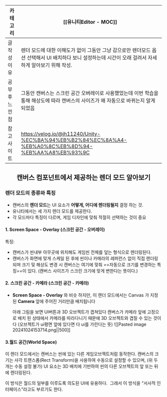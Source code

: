 
| 카테고리     | [[유니티Editor - MOC]]                                                                               |
| -------- | ------------------------------------------------------------------------------------------------- |
| 글 작성 이유  | 렌더 모드에 대한 이해도가 없이 그동안 그냥 감으로만 렌더모드 옵션 선택해서 UI 배치하다 보니 설정하는데 시간이 오래 걸려서 자세하게 알아보기 위해 작성.           |
| 공부 후 느낀점 | 그동안 캔버스는 스크린 공간 오버레이로 사용했었는데 이번 학습을 통해 해상도에 따라 캔버스의 사이즈가 왜 자동으로 바뀌는지 알게 되었음                       |
| 참고사이트    | https://velog.io/@jh11240/Unity-%EC%BA%94%EB%B2%84%EC%8A%A4-%EB%A0%8C%EB%8D%94-%EB%AA%A8%EB%93%9C |
## <center>캔버스 컴포넌트에서 제공하는 렌더 모드 알아보기</center>
### 렌더 모드의 종류와 특징
* 캔버스의 **렌더 모드**는 UI 요소가 **어떻게, 어디에 렌더링될지** 결정 하는 것. 
* 유니티에서는 세 가지 렌더 모드를 제공한다. 
* 각 모드마다 특징이 다르며, 게임 디자인에 맞춰 적절히 선택하는 것이 중요
#### 1. Screen Space - Overlay (스크린 공간 - 오버레이)
특징:
- 캔버스가 씬내부 아무곳에 위치해도 게임씬 전체를 덮는 형식으로 렌더링된다.
- 캔버스가 화면에 맞게 스케일 된 후에 씬이나 카메라의 레퍼런스 없이 직접 렌더링 되며 크기 및 해상도 변경 시 캔버스는 여기에 맞춰 ==자동으로 크기를 변경하는 특징==이 있다. (캔버스 사이즈가 스크린 크기에 맞게 변한다는 뜻이다.)

#### 2. 스크린 공간 - 카메라 (스크린 공간 - 카메라)
* **Screen Space - Overlay** 와 비슷 하지만, 이 렌더 모드에서는 Canvas 가 지정된 **Camera** 앞에 주어진 거리만큼 배치됩니다
  
  아래 그림을 보면 UI버튼과 3D 오브젝트가 겹쳐있다  캔버스가 카메라 앞에 고정으로 배치 된 상태에서 카메라를 따라다니기 때문에 3D 오브젝트와 겹칠 수 있는 것이다 (오브젝트가 ui평면 앞에 있다면 다 ui를 가린다는 뜻)
![[Pasted image 20241024153714.png||500]]

#### 3.월드 공간(World Space)  

이 렌더 모드에서는 캔버스는 씬에 있는 다른 게임오브젝트처럼 동작한다.
캔버스의 크기는 사각 트랜스폼(Rect Transform)을 사용하여 수동으로 설정할 수 있으며,
(위 두 개는 수동 설정 불가)
UI 요소는 3D 배치에 기반하여 씬의 다른 오브젝트의 앞 또는 뒤에 렌더링된다.

이 방식은 월드의 일부를 이루도록 의도된 UI에 유용하다. 
그래서 이 방식을 “서사적 인터페이스”라고도 부르기도 한다.